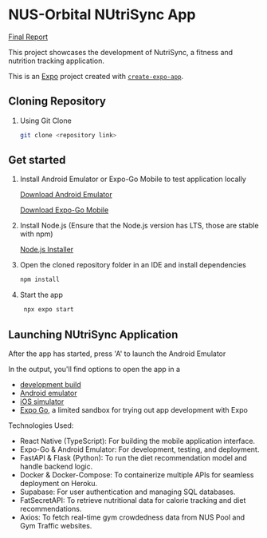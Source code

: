 # NUS-Orbital NUtriSync App

[Final Report](https://docs.google.com/document/d/1FRf3A0Skvn0mip7sL25c2SJGU1BjRECCW_7y1wJMBKk/edit?usp=drive_link)

This project showcases the development of NutriSync, a fitness and nutrition tracking application.

This is an [Expo](https://expo.dev) project created with [`create-expo-app`](https://www.npmjs.com/package/create-expo-app).

## Cloning Repository

1. Using Git Clone

   ```bash
   git clone <repository link>
   ```

## Get started

1. Install Android Emulator or Expo-Go Mobile to test application locally

   [Download Android Emulator](https://docs.expo.dev/workflow/android-studio-emulator/)

   [Download Expo-Go Mobile](https://expo.dev/go)

2. Install Node.js (Ensure that the Node.js version has LTS, those are stable with npm)

   [Node.js Installer](https://nodejs.org/en/download/package-manager)

3. Open the cloned repository folder in an IDE and install dependencies

   ```bash
   npm install
   ```

4. Start the app

   ```bash
    npx expo start
   ```

## Launching NUtriSync Application

After the app has started, press 'A' to launch the Android Emulator

In the output, you'll find options to open the app in a

- [development build](https://docs.expo.dev/develop/development-builds/introduction/)
- [Android emulator](https://docs.expo.dev/workflow/android-studio-emulator/)
- [iOS simulator](https://docs.expo.dev/workflow/ios-simulator/)
- [Expo Go](https://expo.dev/go), a limited sandbox for trying out app development with Expo


Technologies Used:
- React Native (TypeScript): For building the mobile application interface.
- Expo-Go & Android Emulator: For development, testing, and deployment.
- FastAPI & Flask (Python): To run the diet recommendation model and handle backend logic.
- Docker & Docker-Compose: To containerize multiple APIs for seamless deployment on Heroku.
- Supabase: For user authentication and managing SQL databases.
- FatSecretAPI: To retrieve nutritional data for calorie tracking and diet recommendations.
- Axios: To fetch real-time gym crowdedness data from NUS Pool and Gym Traffic websites.
